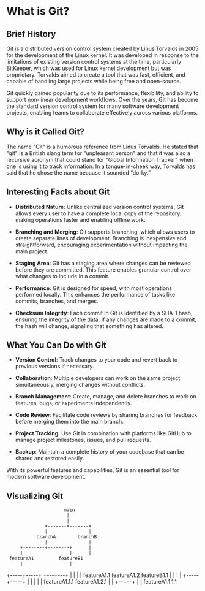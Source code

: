 # What is Git?

## Brief History

Git is a distributed version control system created by Linus Torvalds in 2005 for the development of the Linux kernel. It was developed in response to the limitations of existing version control systems at the time, particularly BitKeeper, which was used for Linux kernel development but was proprietary. Torvalds aimed to create a tool that was fast, efficient, and capable of handling large projects while being free and open-source.

Git quickly gained popularity due to its performance, flexibility, and ability to support non-linear development workflows. Over the years, Git has become the standard version control system for many software development projects, enabling teams to collaborate effectively across various platforms.

## Why is it Called Git?

The name "Git" is a humorous reference from Linus Torvalds. He stated that "git" is a British slang term for "unpleasant person" and that it was also a recursive acronym that could stand for "Global Information Tracker" when one is using it to track information. In a tongue-in-cheek way, Torvalds has said that he chose the name because it sounded “dorky.”

## Interesting Facts about Git

- **Distributed Nature**: Unlike centralized version control systems, Git allows every user to have a complete local copy of the repository, making operations faster and enabling offline work.

- **Branching and Merging**: Git supports branching, which allows users to create separate lines of development. Branching is inexpensive and straightforward, encouraging experimentation without impacting the main project.

- **Staging Area**: Git has a staging area where changes can be reviewed before they are committed. This feature enables granular control over what changes to include in a commit.

- **Performance**: Git is designed for speed, with most operations performed locally. This enhances the performance of tasks like commits, branches, and merges.

- **Checksum Integrity**: Each commit in Git is identified by a SHA-1 hash, ensuring the integrity of the data. If any changes are made to a commit, the hash will change, signaling that something has altered.

## What You Can Do with Git

- **Version Control**: Track changes to your code and revert back to previous versions if necessary.
  
- **Collaboration**: Multiple developers can work on the same project simultaneously, merging changes without conflicts.

- **Branch Management**: Create, manage, and delete branches to work on features, bugs, or experiments independently.

- **Code Review**: Facilitate code reviews by sharing branches for feedback before merging them into the main branch.

- **Project Tracking**: Use Git in combination with platforms like GitHub to manage project milestones, issues, and pull requests.

- **Backup**: Maintain a complete history of your codebase that can be shared and restored easily.

With its powerful features and capabilities, Git is an essential tool for modern software development.

## Visualizing Git

                         main
                          |
                          |
                  +-------+-------+
                  |               |
               branchA        branchB
                  |               |
         +--------+--------+      |
         |                 |      |
     featureA1         featureB1
         |                 |
   +-----+-----+       +---+---+
   |           |       |       |
featureA1.1  featureA1.2 featureB1.1
   |           |       |
   |     +-----+-----+ |
   |     |           | |
featureA1.1.1   featureA1.2.1
   |
   |
+--+--+
|     |
featureA1.1.1.1

